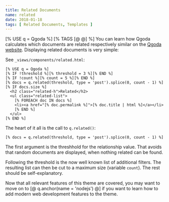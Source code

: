 ```yaml
---
title: Related Documents
name: related
date: 2018-01-18
tags: [ Related Documents, Templates ]
---
```

[% USE q = Qgoda %]
[% TAGS [@ @] %]
You can learn how Qgoda calculates which documents are related respectively similar on the [Qgoda website](http://www.qgoda.net/en/docs/tags/).  Displaying related documents is very simple:

See `_views/components/related.html`:

```tt2
[% USE q = Qgoda %]
[% IF !threshold %][% threshold = 3 %][% END %]
[% IF !count %][% count = 5 %][% END %]
[% docs = q.related(threshold, type = 'post').splice(0, count - 1) %]
[% IF docs.size %]
  <h2 class="related-h">Related</h2>
  <ul class="related-list">
    [% FOREACH doc IN docs %]
    <li><a href="[% doc.permalink %]">[% doc.title | html %]</a></li>
    [% END %]
  </ul>
[% END %]
```

The heart of it all is the call to `q.related()`:

```tt2
[% docs = q.related(threshold, type = 'post').splice(0, count - 1) %]
```

The first argument is the threshhold for the relationship value.  That avoids that random documents are displayed, when nothing related can be found.

Following the threshold is the now well known list of additional filters.  The resulting list can then be cut to a maximum size (variable `count`).  The rest should be self-explanatory.

Now that all relevant features of this theme are covered, you may want to move on to [@ q.anchor(name = 'nodejs') @] if you want to learn how to add modern web development features to the theme.
